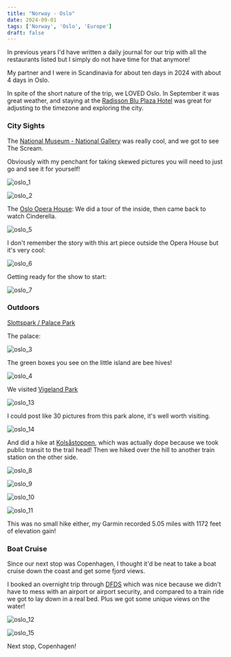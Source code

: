 ```yaml
---
title: "Norway - Oslo"
date: 2024-09-01
tags: ['Norway', 'Oslo', 'Europe']
draft: false
---
```


In previous years I'd have written a daily journal for our trip with all the restaurants listed but I simply do not have time for that anymore! 

My partner and I were in Scandinavia for about ten days in 2024 with about 4 days in Oslo.

In spite of the short nature of the trip, we LOVED Oslo. In September it was great weather, and staying at the [Radisson Blu Plaza Hotel](https://www.radissonhotels.com/en-us/hotels/radisson-blu-oslo) was great for adjusting to the timezone and exploring the city.

### City Sights

The [National Museum - National Gallery](https://www.nasjonalmuseet.no/en/) was really cool, and we got to see The Scream.

Obviously with my penchant for taking skewed pictures you will need to just go and see it for yourself!

![oslo_1](/images/norway/oslo_1.jpg)

![oslo_2](/images/norway/oslo_2.jpg)

The [Oslo Opera House](https://www.operaen.no/en): We did a tour of the inside, then came back to watch Cinderella.

![oslo_5](/images/norway/oslo_5.jpg)

I don't remember the story with this art piece outside the Opera House but it's very cool:

![oslo_6](/images/norway/oslo_6.jpg)

Getting ready for the show to start:

![oslo_7](/images/norway/oslo_7.jpg)

### Outdoors

[Slottspark / Palace Park](https://www.visitnorway.com/listings/the-palace-park/228341/)

The palace:

![oslo_3](/images/norway/oslo_3.jpg)

The green boxes you see on the little island are bee hives!

![oslo_4](/images/norway/oslo_4.jpg)

We visited [Vigeland Park](https://vigeland.museum.no/en/vigelandpark)

![oslo_13](/images/norway/oslo_13.jpg)

I could post like 30 pictures from this park alone, it's well worth visiting.

![oslo_14](/images/norway/oslo_14.jpg)

And did a hike at [Kolsåstoppen](https://www.visitnorway.com/listings/hiking-to-kols%C3%A5stoppen/193263/), which was actually dope because we took public transit to the trail head! Then we hiked over the hill to another train station on the other side.

![oslo_8](/images/norway/oslo_8.jpg)

![oslo_9](/images/norway/oslo_9.jpg)

![oslo_10](/images/norway/oslo_10.jpg)

![oslo_11](/images/norway/oslo_11.jpg)

This was no small hike either, my Garmin recorded 5.05 miles with 1172 feet of elevation gain!

### Boat Cruise

Since our next stop was Copenhagen, I thought it'd be neat to take a boat cruise down the coast and get some fjord views.

I booked an overnight trip through [DFDS](https://www.dfds.com/en/passenger-ferries) which was nice because we didn't have to mess with an airport or airport security, and compared to a train ride we got to lay down in a real bed. Plus we got some unique views on the water!

![oslo_12](/images/norway/oslo_12.jpg)

![oslo_15](/images/norway/oslo_15.jpg)

Next stop, Copenhagen!